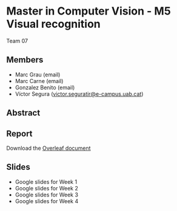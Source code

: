# Master in Computer Vision - M5 Visual recognition
Team 07

## Members
- Marc Grau (email)
- Marc Carne (email)
- Gonzalez Benito (email)
- Víctor Segura (victor.seguratir@e-campus.uab.cat)

## Abstract

## Report
Download the [Overleaf document](https://www.overleaf.com/read/qrjbtzwtjhmx)

## Slides
- Google slides for Week 1
- Google slides for Week 2
- Google slides for Week 3
- Google slides for Week 4
